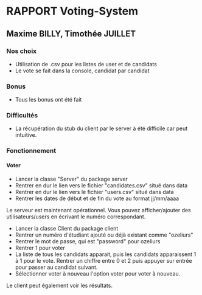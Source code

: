 # RAPPORT Voting-System

## Maxime BILLY, Timothée JUILLET

### Nos choix
- Utilisation de .csv pour les listes de user et de candidats
- Le vote se fait dans la console, candidat par candidat

### Bonus
- Tous les bonus ont été fait

### Difficultés
- La récupération du stub du client par le server à été difficile car peut intuitive.

### Fonctionnement

#### Voter
- Lancer la classe "Server" du package server
- Rentrer en dur le lien vers le fichier "candidates.csv" situé dans data
- Rentrer en dur le lien vers le fichier "users.csv" situé dans data
- Rentrer les dates de début et de fin du vote au format jj/mm/aaaa

Le serveur est maintenant opérationnel. Vous pouvez afficher/ajouter des utilisateurs/users en écrivant le numéro correspondant.

- Lancer la classe Client du package client
- Rentrer un numéro d'étudiant ajouté ou déjà existant comme "ozeliurs"
- Rentrer le mot de passe, qui est "password" pour ozeliurs
- Rentrer 1 pour voter
- La liste de tous les candidats apparait, puis les candidats apparaissent 1 à 1 pour le vote. Rentrer un chiffre entre 0 et 2 puis appuyer sur entrée pour passer au candidat suivant.
- Sélectionner voter à nouveau l'option voter pour voter à nouveau.

Le client peut également voir les résultats.

